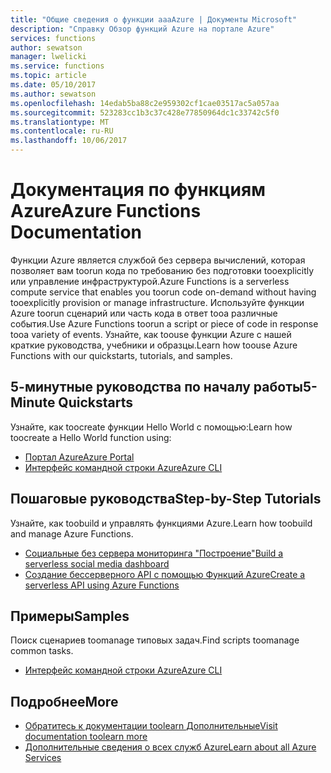 ```yaml
---
title: "Общие сведения о функции aaaAzure | Документы Microsoft"
description: "Справку Обзор функций Azure на портале Azure"
services: functions
author: sewatson
manager: lwelicki
ms.service: functions
ms.topic: article
ms.date: 05/10/2017
ms.author: sewatson
ms.openlocfilehash: 14edab5ba88c2e959302cf1cae03517ac5a057aa
ms.sourcegitcommit: 523283cc1b3c37c428e77850964dc1c33742c5f0
ms.translationtype: MT
ms.contentlocale: ru-RU
ms.lasthandoff: 10/06/2017
---
```

# <a name="azure-functions-documentation"></a><span data-ttu-id="68f99-103">Документация по функциям Azure</span><span class="sxs-lookup"><span data-stu-id="68f99-103">Azure Functions Documentation</span></span>

<span data-ttu-id="68f99-104">Функции Azure является службой без сервера вычислений, которая позволяет вам toorun кода по требованию без подготовки tooexplicitly или управление инфраструктурой.</span><span class="sxs-lookup"><span data-stu-id="68f99-104">Azure Functions is a serverless compute service that enables you toorun code on-demand without having tooexplicitly provision or manage infrastructure.</span></span> <span data-ttu-id="68f99-105">Используйте функции Azure toorun сценарий или часть кода в ответ tooa различные события.</span><span class="sxs-lookup"><span data-stu-id="68f99-105">Use Azure Functions toorun a script or piece of code in response tooa variety of events.</span></span> <span data-ttu-id="68f99-106">Узнайте, как toouse функции Azure с нашей краткие руководства, учебники и образцы.</span><span class="sxs-lookup"><span data-stu-id="68f99-106">Learn how toouse Azure Functions with our quickstarts, tutorials, and samples.</span></span>

## <a name="5-minute-quickstarts"></a><span data-ttu-id="68f99-107">5-минутные руководства по началу работы</span><span class="sxs-lookup"><span data-stu-id="68f99-107">5-Minute Quickstarts</span></span>

<span data-ttu-id="68f99-108">Узнайте, как toocreate функции Hello World с помощью:</span><span class="sxs-lookup"><span data-stu-id="68f99-108">Learn how toocreate a Hello World function using:</span></span>

- [<span data-ttu-id="68f99-109">Портал Azure</span><span class="sxs-lookup"><span data-stu-id="68f99-109">Azure Portal</span></span>](/azure/azure-functions/functions-create-first-azure-function)
- [<span data-ttu-id="68f99-110">Интерфейс командной строки Azure</span><span class="sxs-lookup"><span data-stu-id="68f99-110">Azure CLI</span></span>](/azure/azure-functions/functions-create-first-azure-function-azure-cli)

## <a name="step-by-step-tutorials"></a><span data-ttu-id="68f99-111">Пошаговые руководства</span><span class="sxs-lookup"><span data-stu-id="68f99-111">Step-by-Step Tutorials</span></span>

<span data-ttu-id="68f99-112">Узнайте, как toobuild и управлять функциями Azure.</span><span class="sxs-lookup"><span data-stu-id="68f99-112">Learn how toobuild and manage Azure Functions.</span></span>

- [<span data-ttu-id="68f99-113">Социальные без сервера мониторинга "Построение"</span><span class="sxs-lookup"><span data-stu-id="68f99-113">Build a serverless social media dashboard</span></span>](/azure/azure-functions/functions-twitter-email)
- [<span data-ttu-id="68f99-114">Создание бессерверного API с помощью Функций Azure</span><span class="sxs-lookup"><span data-stu-id="68f99-114">Create a serverless API using Azure Functions</span></span>](/azure/azure-functions/functions-create-serverless-api)

## <a name="samples"></a><span data-ttu-id="68f99-115">Примеры</span><span class="sxs-lookup"><span data-stu-id="68f99-115">Samples</span></span>

<span data-ttu-id="68f99-116">Поиск сценариев toomanage типовых задач.</span><span class="sxs-lookup"><span data-stu-id="68f99-116">Find scripts toomanage common tasks.</span></span>

- [<span data-ttu-id="68f99-117">Интерфейс командной строки Azure</span><span class="sxs-lookup"><span data-stu-id="68f99-117">Azure CLI</span></span>](/azure/azure-functions/functions-cli-samples)

## <a name="more"></a><span data-ttu-id="68f99-118">Подробнее</span><span class="sxs-lookup"><span data-stu-id="68f99-118">More</span></span>

- [<span data-ttu-id="68f99-119">Обратитесь к документации toolearn Дополнительные</span><span class="sxs-lookup"><span data-stu-id="68f99-119">Visit documentation toolearn more</span></span>](/azure/app-functions/index)
- [<span data-ttu-id="68f99-120">Дополнительные сведения о всех служб Azure</span><span class="sxs-lookup"><span data-stu-id="68f99-120">Learn about all Azure Services</span></span>](https://aka.ms/j3wr7y)